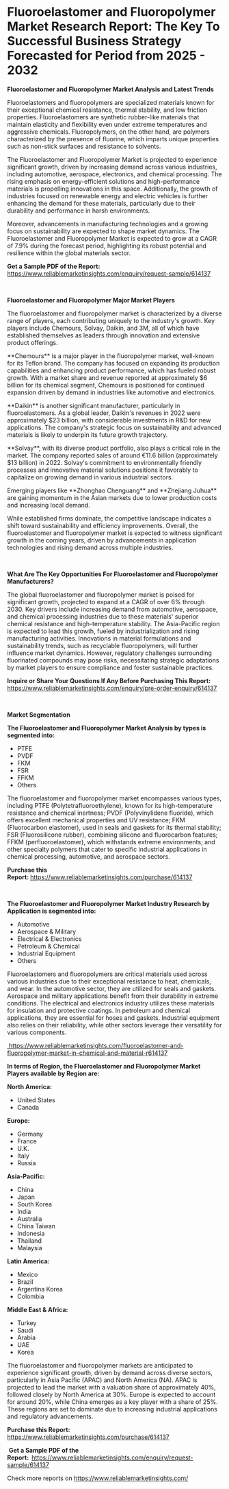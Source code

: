 <p><h1>Fluoroelastomer and Fluoropolymer Market Research Report: The Key To Successful Business Strategy Forecasted for Period from 2025 - 2032</h1></p><p><strong>Fluoroelastomer and Fluoropolymer Market Analysis and Latest Trends</strong></p>
<p><p>Fluoroelastomers and fluoropolymers are specialized materials known for their exceptional chemical resistance, thermal stability, and low friction properties. Fluoroelastomers are synthetic rubber-like materials that maintain elasticity and flexibility even under extreme temperatures and aggressive chemicals. Fluoropolymers, on the other hand, are polymers characterized by the presence of fluorine, which imparts unique properties such as non-stick surfaces and resistance to solvents.</p><p>The Fluoroelastomer and Fluoropolymer Market is projected to experience significant growth, driven by increasing demand across various industries, including automotive, aerospace, electronics, and chemical processing. The rising emphasis on energy-efficient solutions and high-performance materials is propelling innovations in this space. Additionally, the growth of industries focused on renewable energy and electric vehicles is further enhancing the demand for these materials, particularly due to their durability and performance in harsh environments. </p><p>Moreover, advancements in manufacturing technologies and a growing focus on sustainability are expected to shape market dynamics. The Fluoroelastomer and Fluoropolymer Market is expected to grow at a CAGR of 7.9% during the forecast period, highlighting its robust potential and resilience within the global materials sector.</p></p>
<p><strong>Get a Sample PDF of the Report:&nbsp;</strong> <a href="https://www.reliablemarketinsights.com/enquiry/request-sample/614137?utm_campaign=3312&utm_medium=2&utm_source=Github&utm_content=ia&utm_term=24032025&utm_id=fluoroelastomer-and-fluoropolymer">https://www.reliablemarketinsights.com/enquiry/request-sample/614137</a></p>
<p>&nbsp;</p>
<p><strong>Fluoroelastomer and Fluoropolymer Major Market Players</strong></p>
<p><p>The fluoroelastomer and fluoropolymer market is characterized by a diverse range of players, each contributing uniquely to the industry's growth. Key players include Chemours, Solvay, Daikin, and 3M, all of which have established themselves as leaders through innovation and extensive product offerings.</p><p>**Chemours** is a major player in the fluoropolymer market, well-known for its Teflon brand. The company has focused on expanding its production capabilities and enhancing product performance, which has fueled robust growth. With a market share and revenue reported at approximately $6 billion for its chemical segment, Chemours is positioned for continued expansion driven by demand in industries like automotive and electronics.</p><p>**Daikin** is another significant manufacturer, particularly in fluoroelastomers. As a global leader, Daikin's revenues in 2022 were approximately $23 billion, with considerable investments in R&D for new applications. The company's strategic focus on sustainability and advanced materials is likely to underpin its future growth trajectory.</p><p>**Solvay**, with its diverse product portfolio, also plays a critical role in the market. The company reported sales of around €11.6 billion (approximately $13 billion) in 2022. Solvay's commitment to environmentally friendly processes and innovative material solutions positions it favorably to capitalize on growing demand in various industrial sectors.</p><p>Emerging players like **Zhonghao Chenguang** and **Zhejiang Juhua** are gaining momentum in the Asian markets due to lower production costs and increasing local demand. </p><p>While established firms dominate, the competitive landscape indicates a shift toward sustainability and efficiency improvements. Overall, the fluoroelastomer and fluoropolymer market is expected to witness significant growth in the coming years, driven by advancements in application technologies and rising demand across multiple industries.</p></p>
<p>&nbsp;</p>
<p><strong>What Are The Key Opportunities For Fluoroelastomer and Fluoropolymer Manufacturers?</strong></p>
<p><p>The global fluoroelastomer and fluoropolymer market is poised for significant growth, projected to expand at a CAGR of over 6% through 2030. Key drivers include increasing demand from automotive, aerospace, and chemical processing industries due to these materials' superior chemical resistance and high-temperature stability. The Asia-Pacific region is expected to lead this growth, fueled by industrialization and rising manufacturing activities. Innovations in material formulations and sustainability trends, such as recyclable fluoropolymers, will further influence market dynamics. However, regulatory challenges surrounding fluorinated compounds may pose risks, necessitating strategic adaptations by market players to ensure compliance and foster sustainable practices.</p></p>
<p><strong>Inquire or Share Your Questions If Any Before Purchasing This Report:</strong> <a href="https://www.reliablemarketinsights.com/enquiry/pre-order-enquiry/614137?utm_campaign=3312&utm_medium=2&utm_source=Github&utm_content=ia&utm_term=24032025&utm_id=fluoroelastomer-and-fluoropolymer">https://www.reliablemarketinsights.com/enquiry/pre-order-enquiry/614137</a></p>
<p>&nbsp;</p>
<p><strong>Market Segmentation</strong></p>
<p><strong>The Fluoroelastomer and Fluoropolymer Market Analysis by types is segmented into:</strong></p>
<p><ul><li>PTFE</li><li>PVDF</li><li>FKM</li><li>FSR</li><li>FFKM</li><li>Others</li></ul></p>
<p><p>The fluoroelastomer and fluoropolymer market encompasses various types, including PTFE (Polytetrafluoroethylene), known for its high-temperature resistance and chemical inertness; PVDF (Polyvinylidene fluoride), which offers excellent mechanical properties and UV resistance; FKM (Fluorocarbon elastomer), used in seals and gaskets for its thermal stability; FSR (Fluorosilicone rubber), combining silicone and fluorocarbon features; FFKM (perfluoroelastomer), which withstands extreme environments; and other specialty polymers that cater to specific industrial applications in chemical processing, automotive, and aerospace sectors.</p></p>
<p><strong>Purchase this Report:&nbsp;</strong><a href="https://www.reliablemarketinsights.com/purchase/614137?utm_campaign=3312&utm_medium=2&utm_source=Github&utm_content=ia&utm_term=24032025&utm_id=fluoroelastomer-and-fluoropolymer">https://www.reliablemarketinsights.com/purchase/614137</a></p>
<p>&nbsp;</p>
<p><strong>The Fluoroelastomer and Fluoropolymer Market Industry Research by Application is segmented into:</strong></p>
<p><ul><li>Automotive</li><li>Aerospace & Military</li><li>Electrical & Electronics</li><li>Petroleum & Chemical</li><li>Industrial Equipment</li><li>Others</li></ul></p>
<p><p>Fluoroelastomers and fluoropolymers are critical materials used across various industries due to their exceptional resistance to heat, chemicals, and wear. In the automotive sector, they are utilized for seals and gaskets. Aerospace and military applications benefit from their durability in extreme conditions. The electrical and electronics industry utilizes these materials for insulation and protective coatings. In petroleum and chemical applications, they are essential for hoses and gaskets. Industrial equipment also relies on their reliability, while other sectors leverage their versatility for various components.</p></p>
<p><a href="https://www.reliablemarketinsights.com/fluoroelastomer-and-fluoropolymer-market-in-chemical-and-material-r614137?utm_campaign=3312&utm_medium=2&utm_source=Github&utm_content=ia&utm_term=24032025&utm_id=fluoroelastomer-and-fluoropolymer">&nbsp;https://www.reliablemarketinsights.com/fluoroelastomer-and-fluoropolymer-market-in-chemical-and-material-r614137</a></p>
<p><strong>In terms of Region, the Fluoroelastomer and Fluoropolymer Market Players available by Region are:</strong></p>
<p>
    <p> <strong> North America: </strong>
        <ul>
            <li>United States</li>
            <li>Canada</li>
        </ul>
        </p> 
    <p> <strong> Europe: </strong>
        <ul>
            <li>Germany</li>
            <li>France</li>
            <li>U.K.</li>
            <li>Italy</li>
            <li>Russia</li>
        </ul>
        </p> 
    <p> <strong> Asia-Pacific: </strong>
        <ul>
            <li>China</li>
            <li>Japan</li>
            <li>South Korea</li>
            <li>India</li>
            <li>Australia</li>
            <li>China Taiwan</li>
            <li>Indonesia</li>
            <li>Thailand</li>
            <li>Malaysia</li>
        </ul>
        </p> 
    <p> <strong> Latin America: </strong>
        <ul>
            <li>Mexico</li>
            <li>Brazil</li>
            <li>Argentina Korea</li>
            <li>Colombia</li>
        </ul>
        </p> 
    <p> <strong> Middle East & Africa: </strong>
        <ul>
            <li>Turkey</li>
            <li>Saudi</li>
            <li>Arabia</li>
            <li>UAE</li>
            <li>Korea</li>
        </ul>
    </p>
    </p>
<p><p>The fluoroelastomer and fluoropolymer markets are anticipated to experience significant growth, driven by demand across diverse sectors, particularly in Asia Pacific (APAC) and North America (NA). APAC is projected to lead the market with a valuation share of approximately 40%, followed closely by North America at 30%. Europe is expected to account for around 20%, while China emerges as a key player with a share of 25%. These regions are set to dominate due to increasing industrial applications and regulatory advancements.</p></p>
<p><strong>Purchase this Report: </strong><a href="https://www.reliablemarketinsights.com/purchase/614137?utm_campaign=3312&utm_medium=2&utm_source=Github&utm_content=ia&utm_term=24032025&utm_id=fluoroelastomer-and-fluoropolymer">https://www.reliablemarketinsights.com/purchase/614137</a></p>
<p>&nbsp;<strong>Get a Sample PDF of the Report:&nbsp;&nbsp;</strong><a href="https://www.reliablemarketinsights.com/enquiry/request-sample/614137?utm_campaign=3312&utm_medium=2&utm_source=Github&utm_content=ia&utm_term=24032025&utm_id=fluoroelastomer-and-fluoropolymer">https://www.reliablemarketinsights.com/enquiry/request-sample/614137</a></p>
<p><strong></strong></p>
<p>Check more reports on <a href="https://www.reliablemarketinsights.com/?utm_campaign=3312&utm_medium=2&utm_source=Github&utm_content=ia&utm_term=24032025&utm_id=fluoroelastomer-and-fluoropolymer">https://www.reliablemarketinsights.com/</a></p>